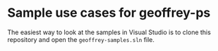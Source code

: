 # Sample use cases for geoffrey-ps

The easiest way to look at the samples in Visual Studio is to clone
this repository and open the `geoffrey-samples.sln` file.